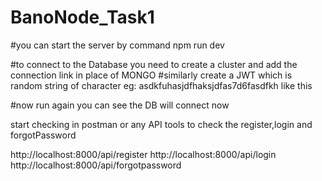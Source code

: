 # BanoNode_Task1

#you can start the server by command 
npm run dev

#to connect to the Database you need to create a cluster and add the connection link in place of 
MONGO
#similarly create a JWT which is random string of character
eg: asdkfuhasjdfhaksjdfas7d6fasdfkh
like this 

#now run again you can see the DB will connect now 

start checking in postman or any API tools to check the register,login and forgotPassword

http://localhost:8000/api/register
http://localhost:8000/api/login
http://localhost:8000/api/forgotpassword
